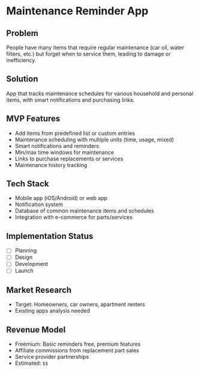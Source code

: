 # Maintenance Reminder App

## Problem
People have many items that require regular maintenance (car oil, water filters, etc.) but forget when to service them, leading to damage or inefficiency.

## Solution
App that tracks maintenance schedules for various household and personal items, with smart notifications and purchasing links.

## MVP Features
- Add items from predefined list or custom entries
- Maintenance scheduling with multiple units (time, usage, mixed)
- Smart notifications and reminders
- Min/max time windows for maintenance
- Links to purchase replacements or services
- Maintenance history tracking

## Tech Stack
- Mobile app (iOS/Android) or web app
- Notification system
- Database of common maintenance items and schedules
- Integration with e-commerce for parts/services

## Implementation Status
- [ ] Planning
- [ ] Design
- [ ] Development
- [ ] Launch

## Market Research
- Target: Homeowners, car owners, apartment renters
- Existing apps analysis needed

## Revenue Model
- Freemium: Basic reminders free, premium features
- Affiliate commissions from replacement part sales
- Service provider partnerships
- Estimated: `$$`